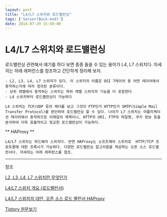 ```yaml
---
layout: post
title: "L4/L7 스위치와 로드밸런싱"
tags: ['Server(Back-end)']
date: 2014-07-29 15:50:00
---
```

# L4/L7 스위치와 로드밸런싱

로드밸런싱 관련해서 얘기를 하다 보면 종종 들을 수 있는 용어가 L4, L7 스위치다. 자세히는 아래 레퍼런스를 참조하고 간단하게 정리해 보자.
    
    
    - L2, L3, L4, L7 스위치가 있다. 이 스위치의 이름은 OSI 7레이어 중 어떤 레이어에서 동작하는지에 따라 정의된 분류이다.
    - 상위 레벨에서 동작하는 스위치는 하위 레벨 스위치의 기능을 다 포함한다
    - L4 스위치부터 로드밸런싱이 가능하다
    
    L4 스위치는 TCP/UDP 등의 헤더를 보고 그것이 FTP인가 HTTP인가 SMTP(Simple Mail Transfer Protocol)를 판단하여 로드밸런싱 할 수 있다. 나아가 L7 스위치는 어플리케이션 레이어에서 동작하므로 이메일의 제목이나, HTTP의 URI, FTP의 파일명, 쿠키 정보 등을 분석하여 더욱 효율적이고 정교한 로드밸런싱이 가능하다.
    

  
** HAProxy **
    
    
    L4/L7 스위치는 하드웨어 스위치다. 반면 HAProxy는 소프트웨어 스위치로  HTTP/TCP 프로토콜에 대한 프록시가 가능하다. 다양한 로드밸런싱 알고리즘을 제공하는 오픈 소스 로드밸런서다. 자세히는 아래 레퍼런스를 참조.
    

* * *

참조

[L2, L3, L4, L7 스위치란 무엇인가](http://pc-to-mac-changer.blogspot.kr/2011/04/l2-l3-l4-l7.html)

[L4/L7 스위치 개요 (로드밸런서)](http://freeism.web-bi.net/tc/657)

[L4/L7 스위치의 대안, 오픈 소스 로드 밸런서 HAProxy](http://helloworld.naver.com/helloworld/284659)


[Tistory 원문보기](http://khanrc.tistory.com/12)

